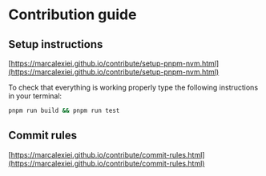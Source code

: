# Contribution guide

## Setup instructions

[https://marcalexiei.github.io/contribute/setup-pnpm-nvm.html](https://marcalexiei.github.io/contribute/setup-pnpm-nvm.html)

To check that everything is working properly type the following instructions in your terminal:

```sh
pnpm run build && pnpm run test
```

## Commit rules

[https://marcalexiei.github.io/contribute/commit-rules.html](https://marcalexiei.github.io/contribute/commit-rules.html)
